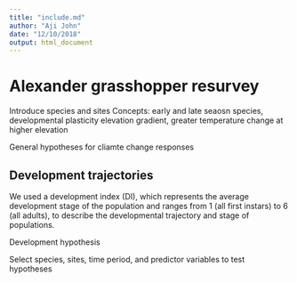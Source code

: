 ```yaml
---
title: "include.md"
author: "Aji John"
date: "12/10/2018"
output: html_document
---
```


# Alexander grasshopper resurvey
Introduce species and sites
Concepts:
early and late seaosn species, developmental plasticity
elevation gradient, greater temperature change at higher elevation

General hypotheses for cliamte change responses

## Development trajectories

We used a development index (DI), which represents the average development stage of the population and ranges from 1 (all first instars) to 6 (all adults), to describe the developmental trajectory and stage of populations.

Development hypothesis

Select species, sites, time period, and predictor variables to test hypotheses

